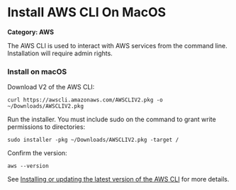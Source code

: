 # Install AWS CLI On MacOS

__Category: AWS__

The AWS CLI is used to interact with AWS services from the command line. Installation will require admin rights.

### Install on macOS

Download V2 of the AWS CLI:

```shell
curl https://awscli.amazonaws.com/AWSCLIV2.pkg -o ~/Downloads/AWSCLIV2.pkg
```

Run the installer. You must include sudo on the command to grant write permissions to directories:

```shell
sudo installer -pkg ~/Downloads/AWSCLIV2.pkg -target /
```

Confirm the version:

```shell
aws --version
```

See [Installing or updating the latest version of the AWS CLI](https://docs.aws.amazon.com/cli/latest/userguide/getting-started-install.html) for more details.
